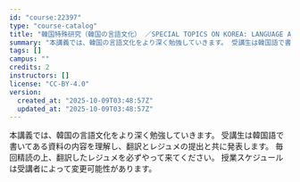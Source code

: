 ```yaml
---
id: "course:22397"
type: "course-catalog"
title: "韓国特殊研究（韓国の言語文化） ／SPECIAL TOPICS ON KOREA: LANGUAGE AND CULTURE"
summary: "本講義では、韓国の言語文化をより深く勉強していきます。 受講生は韓国語で書いてある資料の内容を理解し、翻訳とレジュメの提出と共に発表します。 毎回精読の上、翻訳したレジュメを必ずやって来てください。 授業スケジュールは受講者によって変更可能…"
tags: []
campus: ""
credits: 2
instructors: []
license: "CC-BY-4.0"
version:
  created_at: "2025-10-09T03:48:57Z"
  updated_at: "2025-10-09T03:48:57Z"
---
```

本講義では、韓国の言語文化をより深く勉強していきます。 受講生は韓国語で書いてある資料の内容を理解し、翻訳とレジュメの提出と共に発表します。 毎回精読の上、翻訳したレジュメを必ずやって来てください。 授業スケジュールは受講者によって変更可能性があります。
